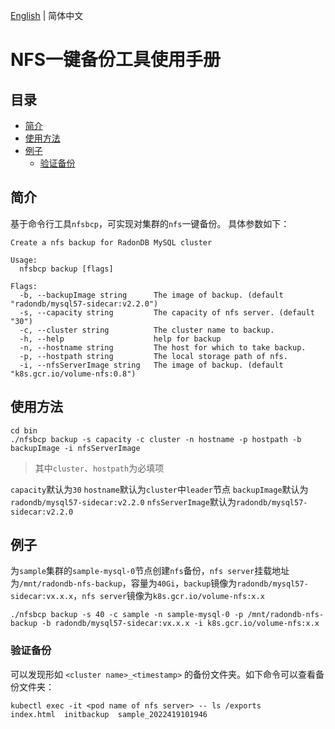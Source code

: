 [English](../en-us/how_to_use_nfsbcp.md) | 简体中文
# NFS一键备份工具使用手册

## 目录
* [简介](#简介)
* [使用方法](#使用方法)
* [例子](#例子)
    * [验证备份](#验证备份)

## 简介
基于命令行工具`nfsbcp`，可实现对集群的`nfs`一键备份。
具体参数如下：

```shell
Create a nfs backup for RadonDB MySQL cluster

Usage:
  nfsbcp backup [flags]

Flags:
  -b, --backupImage string      The image of backup. (default "radondb/mysql57-sidecar:v2.2.0")
  -s, --capacity string         The capacity of nfs server. (default "30")
  -c, --cluster string          The cluster name to backup.
  -h, --help                    help for backup
  -n, --hostname string         The host for which to take backup.
  -p, --hostpath string         The local storage path of nfs.
  -i, --nfsServerImage string   The image of backup. (default "k8s.gcr.io/volume-nfs:0.8")
```
## 使用方法
```shell
cd bin
./nfsbcp backup -s capacity -c cluster -n hostname -p hostpath -b backupImage -i nfsServerImage
```
> 其中`cluster`、`hostpath`为必填项

`capacity`默认为`30`
`hostname`默认为`cluster`中`leader`节点
`backupImage`默认为`radondb/mysql57-sidecar:v2.2.0`
`nfsServerImage`默认为`radondb/mysql57-sidecar:v2.2.0`
## 例子
为`sample`集群的`sample-mysql-0`节点创建`nfs`备份，`nfs server`挂载地址为`/mnt/radondb-nfs-backup`，容量为`40Gi`，`backup`镜像为`radondb/mysql57-sidecar:vx.x.x`，`nfs server`镜像为`k8s.gcr.io/volume-nfs:x.x`
```shell
./nfsbcp backup -s 40 -c sample -n sample-mysql-0 -p /mnt/radondb-nfs-backup -b radondb/mysql57-sidecar:vx.x.x -i k8s.gcr.io/volume-nfs:x.x
```
### 验证备份
可以发现形如 `<cluster name>_<timestamp>` 的备份文件夹。如下命令可以查看备份文件夹：

```
kubectl exec -it <pod name of nfs server> -- ls /exports
index.html  initbackup  sample_2022419101946
```